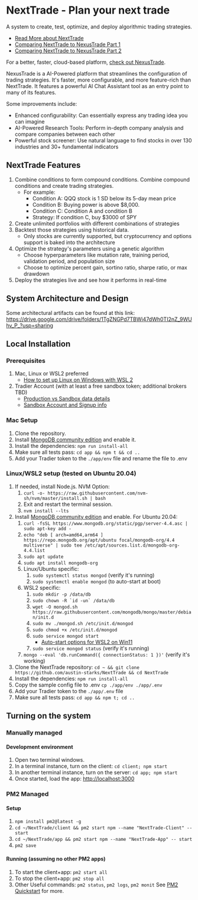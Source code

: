 # NextTrade - Plan your next trade

A system to create, test, optimize, and deploy algorithmic trading strategies.

* [Read More about NextTrade](https://medium.com/@austin-starks/i-created-an-open-source-automated-trading-platform-f9d94575ceba)
* [Comparing NextTrade to NexusTrade Part 1](https://medium.com/p/317b6e068254)
* [Comparing NextTrade to NexusTrade Part 2](https://medium.com/p/cfa9bab0ee85)

For a better, faster, cloud-based platform, [check out NexusTrade](https://nexustrade.io/). 

NexusTrade is a AI-Powered platform that streamlines the configuration of trading strategies. It's faster, more configurable, and more feature-rich than NextTrade. It features a powerful AI Chat Assistant tool as an entry point to many of its features.

Some improvements include:
 - Enhanced configurability: Can essentially express any trading idea you can imagine
 - AI-Powered Research Tools: Perform in-depth company analysis and compare companies between each other
 - Powerful stock screener: Use natural language to find stocks in over 130 industries and 30+ fundamental indicators

## NextTrade Features

1. Combine conditions to form compound conditions. Combine compound conditions and create trading strategies.
   - For example:
     - Condition A: QQQ stock is 1 SD below its 5-day mean price
     - Condition B: Buying power is above $8,000.
     - Condition C: Condition A and condition B
     - Strategy: If condition C, buy $3000 of SPY
2. Create unlimited portfolios with different combinations of strategies
3. Backtest those strategies using historical data.
   - Only stocks are currently supported, but cryptocurrency and options support is baked into the architecture
4. Optimize the strategy's parameters using a genetic algorithm
   - Choose hyperparameters like mutation rate, training period, validation period, and population size
   - Choose to optimize percent gain, sortino ratio, sharpe ratio, or max drawdown
5. Deploy the strategies live and see how it performs in real-time

## System Architecture and Design

Some architectural artifacts can be found at this link:
https://drive.google.com/drive/folders/1TgZNGPd7TBWi47dWh0TI2nZ_9WUhv_P_?usp=sharing

## Local Installation

### Prerequisites

1. Mac, Linux or WSL2 preferred
   - [How to set up Linux on Windows with WSL 2](https://s1gr1d.medium.com/how-to-set-up-linux-on-windows-with-wsl-2-debe2a64d20d)
2. Tradier Account (with at least a free sandbox token; additional brokers TBD)
   - [Production vs Sandbox data details](https://documentation.tradier.com/brokerage-api/overview/market-data)
   - [Sandbox Account and Signup info](https://documentation.tradier.com/brokerage-api/overview/endpoints)

### Mac Setup

1. Clone the repository.
2. Install [MongoDB community edition](https://docs.mongodb.com/manual/administration/install-community/) and enable it.
3. Install the dependencies: `npm run install-all`
4. Make sure all tests pass: `cd app && npm t && cd ..`
5. Add your Tradier token to the `./app/env` file and rename the file to .env

### Linux/WSL2 setup (tested on Ubuntu 20.04)

1. If needed, install Node.js. NVM Option:
   1. `curl -o- https://raw.githubusercontent.com/nvm-sh/nvm/master/install.sh | bash`
   2. Exit and restart the terminal session.
   3. `nvm install --lts`
2. Install [MongoDB community edition](https://docs.mongodb.com/manual/administration/install-community/) and enable. For Ubuntu 20.04:
   1. `curl -fsSL https://www.mongodb.org/static/pgp/server-4.4.asc | sudo apt-key add -`
   2. `echo "deb [ arch=amd64,arm64 ] https://repo.mongodb.org/apt/ubuntu focal/mongodb-org/4.4 multiverse" | sudo tee /etc/apt/sources.list.d/mongodb-org-4.4.list`
   3. `sudo apt update`
   4. `sudo apt install mongodb-org`
   5. Linux/Ubuntu specific:
      1. `sudo systemctl status mongod` (verify it's running)
      2. `sudo systemctl enable mongod` (to auto-start at boot)
   6. WSL2 specific:
      1. `sudo mkdir -p /data/db`
      2. `` sudo chown -R `id -un` /data/db ``
      3. `wget -O mongod.sh https://raw.githubusercontent.com/mongodb/mongo/master/debian/init.d`
      4. `sudo mv ./mongod.sh /etc/init.d/mongod`
      5. `sudo chmod +x /etc/init.d/mongod`
      6. `sudo service mongod start`
         - [Auto-start options for WSL2 on Win11](https://learn.microsoft.com/en-us/windows/wsl/wsl-config#boot-settings)
      7. `sudo service mongod status` (verify it's running)
   7. `mongo --eval 'db.runCommand({ connectionStatus: 1 })'` (verify it's working)
3. Clone the NextTrade repository: `cd ~ && git clone https://github.com/austin-starks/NextTrade && cd NextTrade`
4. Install the dependencies: `npm run install-all`
5. Copy the sample config file to .env `cp ./app/env ./app/.env`
6. Add your Tradier token to the `./app/.env` file
7. Make sure all tests pass: `cd app && npm t; cd ..`

## Turning on the system

### Manually managed

#### Development environment

1. Open two terminal windows.
2. In a terminal instance, turn on the client: `cd client; npm start`
3. In another terminal instance, turn on the server: `cd app; npm start`
4. Once started, load the app: [http://localhost:3000](http://localhost:3000)

### PM2 Managed

#### Setup

1. `npm install pm2@latest -g`
2. `cd ~/NextTrade/client && pm2 start npm --name "NextTrade-Client" -- start`
3. `cd ~/NextTrade/app && pm2 start npm --name "NextTrade-App" -- start`
4. `pm2 save`

#### Running (assuming no other PM2 apps)

1. To start the client+app: `pm2 start all`
2. To stop the client+app: `pm2 stop all`
3. Other Useful commands: `pm2 status`, `pm2 logs`, `pm2 monit` See [PM2 Quickstart](https://pm2.keymetrics.io/docs/usage/quick-start/) for more.
